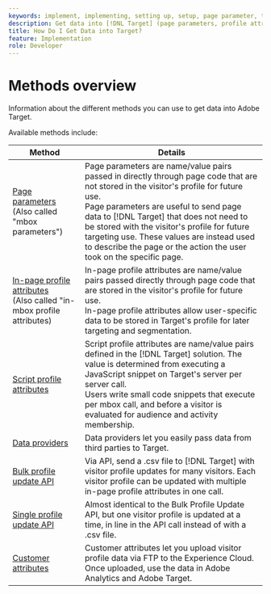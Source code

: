 ```yaml
---
keywords: implement, implementing, setting up, setup, page parameter, tomcat, url encoded, in-page profile attribute, mbox parameter, in-page profile attributes, script profile attribute, bulk profile update API, single file update API, customer attributes, implement5, implement6, implement7, implement8, implement9, implementing0, implementing1, implementing2, implementing3, implementing4, implementing5, data providers, dataprovider, data provider
description: Get data into [!DNL Target] (page parameters, profile attributes, script profile attributes, data providers, single and bulk profile update APIs, Customer Attributes).
title: How Do I Get Data into Target?
feature: Implementation
role: Developer
---
```

# Methods overview

Information about the different methods you can use to get data into Adobe Target.

Available methods include:

|Method|Details|
| --- | --- |
|[Page parameters](page-parameters.md)<br />(Also called "mbox parameters")|Page parameters are name/value pairs passed in directly through page code that are not stored in the visitor's profile for future use.<br />Page parameters are useful to send page data to [!DNL Target] that does not need to be stored with the visitor's profile for future targeting use. These values are instead used to describe the page or the action the user took on the specific page.|
|[In-page profile attributes](in-page-profile-attributes.md)<br />(Also called "in-mbox profile attributes)|In-page profile attributes are name/value pairs passed directly through page code that are stored in the visitor's profile for future use.<br />In-page profile attributes allow user-specific data to be stored in Target's profile for later targeting and segmentation.|
|[Script profile attributes](script-profile-attributes.md)|Script profile attributes are name/value pairs defined in the [!DNL Target] solution. The value is determined from executing a JavaScript snippet on Target's server per server call.<br />Users write small code snippets that execute per mbox call, and before a visitor is evaluated for audience and activity membership.|
|[Data providers](data-providers.md)|Data providers let you easily pass data from third parties to Target.|
|[Bulk profile update API](bulk-profile-update-api.md)|Via API, send a .csv file to [!DNL Target] with visitor profile updates for many visitors. Each visitor profile can be updated with multiple in-page profile attributes in one call.|
|[Single profile update API](single-profile-update-api.md)|Almost identical to the Bulk Profile Update API, but one visitor profile is updated at a time, in line in the API call instead of with a .csv file.|
|[Customer attributes](customer-attributes.md)|Customer attributes let you upload visitor profile data via FTP to the Experience Cloud. Once uploaded, use the data in Adobe Analytics and Adobe Target.|












